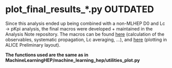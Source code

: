 # plot_final_results_*.py OUTDATED

Since this analysis ended up being combined with a non-MLHEP D0 and Lc -> pKpi analysis, the final macros were developed + maintained in the Analysis Note repository. The macros can be found [here](https://gitlab.cern.ch/D_meson_analyses/d2h-vs-mult-pp13/-/tree/master/macros_final) (calculation of the observables, systematic propagation, Lc averaging, ...), and [here](https://gitlab.cern.ch/D_meson_analyses/d2h-vs-mult-pp13/-/tree/master/HP20Preliminaries) (plotting in ALICE Preliminary layout). 

**The functions used are the same as in MachineLearningHEP/machine_learning_hep/utilities_plot.py**
